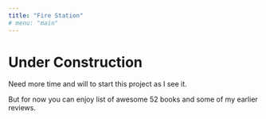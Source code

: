 ```yaml
---
title: "Fire Station"
# menu: "main"
---
```


# Under Construction

Need more time and will to start this project as I see it.

But for now you can enjoy list of awesome 52 books and some of my earlier reviews.